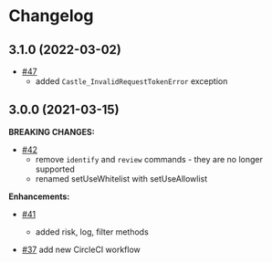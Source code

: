 # Changelog

## 3.1.0 (2022-03-02)
- [#47](https://github.com/castle/castle-php/pull/47)
  * added `Castle_InvalidRequestTokenError` exception

## 3.0.0 (2021-03-15)
**BREAKING CHANGES:**

- [#42](https://github.com/castle/castle-php/pull/42)
  * remove `identify` and `review` commands - they are no longer supported
  * renamed setUseWhitelist with setUseAllowlist

**Enhancements:**

- [#41](https://github.com/castle/castle-php/pull/41)
  * added risk, log, filter methods

- [#37](https://github.com/castle/castle-php/pull/37) add new CircleCI workflow
